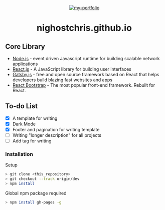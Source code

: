 <p align="center">
  <a href="https://www.gatsbyjs.org">
    <img alt="my-portfolio" src="https://nighostchris.github.io/sidebar-logo.png" />
  </a>
</p>
<h1 align="center">
  nighostchris.github.io
</h1>

## Core Library

* [Node.js](https://nodejs.org/en/) - event driven Javascript runtime for building scalable network applications
* [React.js](https://reactjs.org/) - A JavaScript library for building user interfaces
* [Gatsby.js](https://www.gatsbyjs.org/) - free and open source framework based on React that helps developers build blazing fast websites and apps
* [React Bootstrap](https://react-bootstrap.github.io/) - The most popular front-end framework. Rebuilt for React.

## To-do List
- [x] A template for writing
- [x] Dark Mode
- [x] Footer and pagination for writing template
- [ ] Writing "longer description" for all projects
- [ ] Add tag for writing

### Installation
Setup
```sh
> git clone <this_repository>
> git checkout --track origin/dev
> npm install
```
Global npm package required
```sh
> npm install gh-pages -g
```

